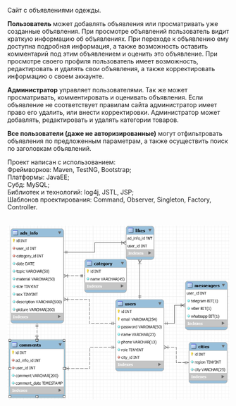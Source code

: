 Сайт с объявлениями одежды.<br>
<p><b>Пользователь</b> может добавлять объявления или просматривать уже созданные объявления. При просмотре объявлений
пользователь видит краткую информацию об объявлениях. При переходе к объявлению ему доступна подробная информация, а
также возможность оставить комментарий под этим объявлением и оценить это объявление. При просмотре своего профиля
пользователь имеет возможность, редактировать и удалять свои объявления, а также корректировать информацию о своем 
аккаунте.</p>
<p><b>Администратор</b> управляет пользователями. Так же может просматривать, комментировать и оценивать объявления. 
Если объявление не соответствует правилам сайта администратор имеет право его удалить, или внести корректировки. 
Администратор может добавлять, редактировать и удалять категории товаров.</p>
<p><b>Все пользователи (даже не авторизированные)</b> могут отфильтровать объявления по предложенным параметрам, а 
также осуществить поиск по заголовкам объявлений.</p>

Проект написан с использованием:<br>
Фреймворков: Maven, TestNG, Bootstrap;<br>
Платформы: JavaEE;<br>
Субд: MySQL;<br>
Библиотек и технологий: log4j, JSTL, JSP;<br>
Шаблонов проектирования: Command, Observer, Singleton, Factory, Controller.<br>
<br><br>![img.png](img.png)
